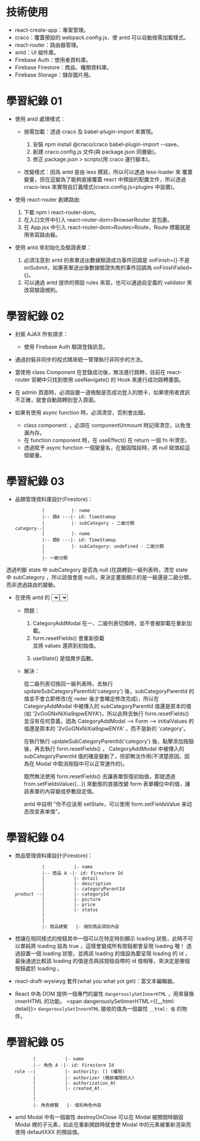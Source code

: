 # 技術使用

- react-create-app：專案管理。
- craco：覆蓋預設的 webpack.config.js，使 antd 可以自動按需加載樣式。
- react-router：路由器管理。
- antd：UI 組件庫。
- Firebase Auth：使用者資料庫。
- Firebase Firestore：商品、種類資料庫。
- Firebase Storage：儲存圖片用。

# 學習紀錄 01

- 使用 antd 處理樣式：

  - 按需加載：透過 craco 及 babel-plugin-import 來實現。

    1. 安裝 npm install @craco/craco babel-plugin-import --save。
    2. 創建 craco.config.js 文件(與 package.json 同層級)。
    3. 修正 package.json > scripts(用 craco 運行腳本)。

  - 改變樣式：因為 antd 是由 less 撰寫，所以可以透過 less-loader 來 覆蓋變量，但在這變為了能夠直接覆蓋 react 中預設的配置文件，所以透過 craco-less 來實現自訂義樣式(craco.config.js>plugins 中設置)。

- 使用 react-router 創建路由:

  1. 下載 npm i react-router-dom。
  2. 在入口文件中引入 react-router-dom>BrowserRouter 並包裹<App />。
  3. 在 App.jsx 中引入 react-router-dom>Routes>Route，Route 標籤就是用來寫路由器。

- 使用 antd 來初始化及驗證表單：
  1. 必須注意到 antd 的表單送出數據驗證成功事件回調是 onFinish={} 不是 onSubmit，如果表單送出後數據驗證失敗的事件回調為 onFinishFailed={}。
  2. 可以通過 antd 提供的預設 rules 來寫，也可以通過自定義的 validator 來改寫驗證規則。

# 學習紀錄 02

- 封裝 AJAX 所有請求：

  - 使用 Firebase Auth 驗證登錄訊息。

- 通過封裝非同步的程式碼來統一管理執行非同步的方法。

- 當使用 class Component 在登錄成功後，無法進行跳轉，目前在 react-router 官網中只找到使用 useNavigate() 的 Hook 來進行成功跳轉畫面。

- 在 admin 頁面時，必須設置一道檢驗是否成功登入的關卡，如果使用者資訊不正確，就會自動跳轉到登入頁面。

- 如果有使用 async function 時，必須清空，否則會出錯。
  - class component: ，必須在 componentUnmount 時記得清空，以免洩漏內存。
  - 在 function component 時，在 useEffect() 在 return 一個 fn 中清空。
  - 透過賦予 async function 一個變量名，在銷毀階段時，將 null 賦值給這個變量。

# 學習紀錄 03

- 品類管理資料庫設計(Firestore)：
  ```
            |          |- name
            |-- 類A ---|- id: TimeStamop
            |          |- subCategory - 二級分類
  category--|
            |          |- name
            |-- 類B ---|- id: TimeStamop
            |          |- subCategory: undefined - 二級分類
            |
            |- 一級分類
  ```

透過判斷 state 中 subCategory 是否為 null (在跳轉到一級列表時，清空 state 中 subCategory ，所以該值會是 null)，來決定畫面顯示的是一級還是二級分類，而非透過路由的變動。

- 在使用 antd 的 <Select /> 時，無法在 <Modal /> 取消時，連動 <Select /> 預設值。

  - 問題：

    1. CategoryAddModal 在一、二級列表切換時，並不會被卸載在重新加載。
    2. form.resetFields() 會重新掛載 <Form/> 並將 values 還原到初始值。
    3. useState() 是個異步函數。

  - 解決：

    從二級列表切換回一級列表時，去執行 updateSubCategoryParentId('category') 後，subCategoryParentId 的值並不會立即修改(在 reder 後才會確定修改完成)，所以在 CategoryAddModal 中被傳入的 subCategoryParentId 值還是原本的值(如 '2vGoGNxNiXia9qpwENYA')，所以此時去執行 form.resetFields() 並沒有任何意義，因為 CategoryAddModal --> Form --> initialValues 的值還是原本的 '2vGoGNxNiXia9qpwENYA' ，而不是新的 'category'。

    在執行執行 updateSubCategoryParentId('category') 後，點擊添加按鈕後，再去執行 form.resetFields() ， CategoryAddModal 中被傳入的 subCategoryParentId 值的確是變動了，但卻無法作用(不清楚原因，因為在 Modal 中取消按鈕中可以正常運作的)。

    既然無法使用 form.resetFields() 去讓表單恢復初始值，那就透過 from.setFieldsValue({...}) 來動態的直接改變 form 表單欄位中的值，讓該表單的內容變成參數設定值。

    antd 中註明 "你不应该用 setState，可以使用 form.setFieldsValue 来动态改变表单值"。

# 學習紀錄 04

- 商品管理資料庫設計(Firestore)：

  ```
            |           |- name
            |-- 商品 A -|- id: Firestore Id
            |           |- detail
            |           |- description
            |           |- categoryParentId
  product --|           |- categoryId
            |           |- picture
            |           |- price
            |           |- status
            |
            |
            |- 商品總覽   |- 個別商品項目內容
  ```

- 想讓在相同樣式的按鈕其中一個可以在特定時刻顯示 loading 狀態，此時不可以單純將 loading 設為 true ，這樣會變成所有按鈕都會呈現 loading 喔！
  透過設置一個 loading 狀態，並將該 loading 的值設為要呈現 loading 的 id ，最後通過比較該 loading 的值是否與該按鈕自帶的 id 值相等，來決定是哪個按鈕處於 loading 。

- react-draft-wysiwyg 套件(what you what yot get)：富文本編輯器。

- React 中為 DOM 提供一個專門的屬性 `dangerouslySetInnerHTML` ，用來替換 innerHTML 的功能。
  <span dangerouslySetInnerHTML={{__html: detail}}></span>
  `dangerouslySetInnerHTML` 接收的值為一個屬性 `__html: 值` 的物件。

# 學習紀錄 05

```
          |           |- name
          |-- 角色 A -|- id: Firestore Id
   role --|           |- authority: [] (權限)
          |           |- authorizer (開啟權限的人)
          |           |- authorization_At
          |           |- created_At
          |
          |
          |- 角色總覽   |- 個別角色內容
```

- antd Modal 中有一個屬性 destroyOnClose 可以在 Modal 被關閉時銷毀 Modal 裡的子元素，如此在重新開啟時就會使 Modal 中的元素被重新渲染而使用 defaultXXX 的預設值。
